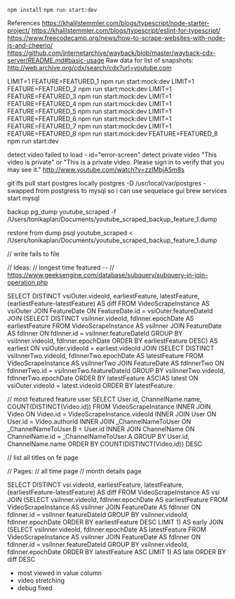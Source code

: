 `npm install`
`npm run start:dev`

References
https://khalilstemmler.com/blogs/typescript/node-starter-project/
https://khalilstemmler.com/blogs/typescript/eslint-for-typescript/
https://www.freecodecamp.org/news/how-to-scrape-websites-with-node-js-and-cheerio/
https://github.com/internetarchive/wayback/blob/master/wayback-cdx-server/README.md#basic-usage
Raw data for list of snapshots: http://web.archive.org/cdx/search/cdx?url=youtube.com

LIMIT=1 FEATURE=FEATURED_1 npm run start:mock:dev
LIMIT=1 FEATURE=FEATURED_2 npm run start:mock:dev
LIMIT=1 FEATURE=FEATURED_3 npm run start:mock:dev
LIMIT=1 FEATURE=FEATURED_4 npm run start:mock:dev
LIMIT=1 FEATURE=FEATURED_5 npm run start:mock:dev
LIMIT=1 FEATURE=FEATURED_6 npm run start:mock:dev
LIMIT=1 FEATURE=FEATURED_7 npm run start:mock:dev
LIMIT=1 FEATURE=FEATURED_8 npm run start:mock:dev
FEATURE=FEATURED_8 npm run start:dev

detect video failed to load - id="error-screen"
detect private video "This video is private" or "This is a private video. Please sign in to verify that you may see it." http://www.youtube.com/watch?v=zzIMbjA5m8s


git lfs pull
start postgres locally postgres -D /usr/local/var/postgres - swapped from postgress to mysql so i can use sequelace gui
brew services start mysql

backup
pg_dump youtube_scraped -f /Users/tonikaplan/Documents/youtube_scraped_backup_feature_1.dump 

restore from dump
psql youtube_scraped < /Users/tonikaplan/Documents/youtube_scraped_backup_feature_1.dump 


<!-- // TODO: now migation to add multiple author links -->
<!-- // TODO: videos have multiple links -->
<!-- // TODO: now multiple usernames? -->
<!-- // move duration, title, description to videofeatureinstance -->
// write fails to file

// Ideas:
// longest time featured
-- // https://www.geeksengine.com/database/subquery/subquery-in-join-operation.php

SELECT DISTINCT vsiOuter.videoId,
       earliestFeature,
       latestFeature,
       (earliestFeature-latestFeature) AS diff
FROM VideoScrapeInstance AS vsiOuter
JOIN FeatureDate ON FeatureDate.id = vsiOuter.featureDateId
JOIN 
  (SELECT DISTINCT vsiInner.videoId,
          fdInner.epochDate AS earliestFeature
   FROM VideoScrapeInstance AS vsiInner
   JOIN FeatureDate AS fdInner ON fdInner.id = vsiInner.featureDateId
   GROUP BY vsiInner.videoId,
            fdInner.epochDate
   ORDER BY earliestFeature DESC) AS earliest ON vsiOuter.videoId = earliest.videoId
JOIN
  (SELECT DISTINCT vsiInnerTwo.videoId,
          fdInnerTwo.epochDate AS latestFeature
   FROM VideoScrapeInstance AS vsiInnerTwo
   JOIN FeatureDate AS fdInnerTwo ON fdInnerTwo.id = vsiInnerTwo.featureDateId
   GROUP BY vsiInnerTwo.videoId,
            fdInnerTwo.epochDate
   ORDER BY latestFeature ASC)AS latest ON vsiOuter.videoId = latest.videoId
   ORDER BY latestFeature


// most featured feature user
SELECT 
User.id,
ChannelName.name,
COUNT(DISTINCT(Video.id))
FROM 
  VideoScrapeInstance
  INNER JOIN Video ON Video.id = VideoScrapeInstance.videoId
  INNER JOIN User ON User.id = Video.authorId 
  INNER JOIN _ChannelNameToUser ON _ChannelNameToUser.B = User.id
  INNER JOIN ChannelName ON ChannelName.id = _ChannelNameToUser.A
GROUP BY 
  User.id, ChannelName.name
ORDER BY 
  COUNT(DISTINCT(Video.id)) DESC

// list all titles on fe page


// Pages:
// all time page
// month details page












SELECT DISTINCT vsi.videoId,
                earliestFeature,
                latestFeature,
                (earliestFeature-latestFeature) AS diff 
FROM VideoScrapeInstance AS vsi
JOIN
  (SELECT vsiInner.videoId,
          fdInner.epochDate AS earliestFeature
   FROM VideoScrapeInstance AS vsiInner
   JOIN FeatureDate AS fdInner ON fdInner.id = vsiInner.featureDateId
   GROUP BY vsiInner.videoId,
            fdInner.epochDate
   ORDER BY earliestFeature DESC
   LIMIT 1) AS early
JOIN
  (SELECT vsiInner.videoId,
          fdInner.epochDate AS latestFeature
   FROM VideoScrapeInstance AS vsiInner
   JOIN FeatureDate AS fdInner ON fdInner.id = vsiInner.featureDateId
   GROUP BY vsiInner.videoId,
            fdInner.epochDate
   ORDER BY latestFeature ASC
   LIMIT 1) AS late
ORDER BY diff DESC



- most viewed in value column
- video stretching
- debug fixed